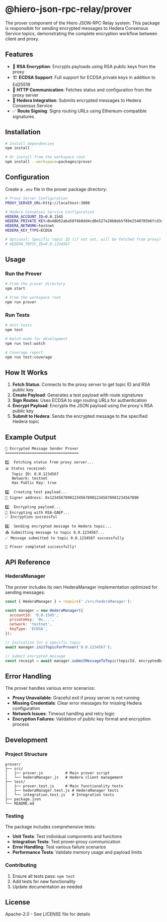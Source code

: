 # @hiero-json-rpc-relay/prover

The prover component of the Hiero JSON-RPC Relay system. This package is responsible for sending encrypted messages to Hedera Consensus Service topics, demonstrating the complete encryption workflow between client and proxy.

## Features

- 🔐 **RSA Encryption**: Encrypts payloads using RSA public keys from the proxy
- 🏗️ **ECDSA Support**: Full support for ECDSA private keys in addition to Ed25519
- 📡 **HTTP Communication**: Fetches status and configuration from the proxy server
- 🔗 **Hedera Integration**: Submits encrypted messages to Hedera Consensus Service
- ✅ **Route Signing**: Signs routing URLs using Ethereum-compatible signatures

## Installation

```bash
# Install dependencies
npm install

# Or install from the workspace root
npm install --workspace=packages/prover
```

## Configuration

Create a `.env` file in the prover package directory:

```bash
# Proxy Server Configuration
PROXY_SERVER_URL=http://localhost:3000

# Hedera Consensus Service Configuration
HEDERA_ACCOUNT_ID=0.0.1545
HEDERA_PRIVATE_KEY=0x48b52aba58f4b8dd4cd0e527e28b0eb5f89e2540785b6fcd3c418cc16b640569
HEDERA_NETWORK=testnet
HEDERA_KEY_TYPE=ECDSA

# Optional: Specific topic ID (if not set, will be fetched from proxy)
# HEDERA_TOPIC_ID=0.0.1234567
```

## Usage

### Run the Prover

```bash
# From the prover directory
npm start

# From the workspace root
npm run prover
```

### Run Tests

```bash
# Unit tests
npm test

# Watch mode for development
npm run test:watch

# Coverage report
npm run test:coverage
```

## How It Works

1. **Fetch Status**: Connects to the proxy server to get topic ID and RSA public key
2. **Create Payload**: Generates a test payload with route signatures
3. **Sign Routes**: Uses ECDSA to sign routing URLs for authentication
4. **Encrypt Payload**: Encrypts the JSON payload using the proxy's RSA public key
5. **Submit to Hedera**: Sends the encrypted message to the specified Hedera topic

## Example Output

```
🔐 Encrypted Message Sender Prover
=================================

1️⃣  Fetching status from proxy server...
📊 Status received:
   Topic ID: 0.0.1234567
   Network: testnet
   Has Public Key: true

2️⃣  Creating test payload...
🔑 Signer address: 0x1234567890123456789012345678901234567890

3️⃣  Encrypting payload...
🔐 Encrypting with RSA-OAEP...
✅ Encryption successful

4️⃣  Sending encrypted message to Hedera topic...
📤 Submitting message to topic 0.0.1234567...
✅ Message submitted to topic 0.0.1234567 successfully

🎉 Prover completed successfully!
```

## API Reference

### HederaManager

The prover includes its own HederaManager implementation optimized for sending messages:

```javascript
const { HederaManager } = require('./src/hederaManager');

const manager = new HederaManager({
  accountId: '0.0.1545',
  privateKey: '0x...',
  network: 'testnet',
  keyType: 'ECDSA',
});

// Initialize for a specific topic
await manager.initTopicForProver('0.0.1234567');

// Submit encrypted message
const receipt = await manager.submitMessageToTopic(topicId, encryptedData);
```

## Error Handling

The prover handles various error scenarios:

- **Proxy Unavailable**: Graceful exit if proxy server is not running
- **Missing Credentials**: Clear error messages for missing Hedera configuration
- **Network Issues**: Timeout handling and retry logic
- **Encryption Failures**: Validation of public key format and encryption process

## Development

### Project Structure

```
prover/
├── src/
│   ├── prover.js          # Main prover script
│   └── hederaManager.js   # Hedera client management
├── test/
│   ├── prover.test.js     # Main functionality tests
│   ├── hederaManager.test.js # HederaManager tests
│   └── integration.test.js   # Integration tests
├── package.json
└── README.md
```

### Testing

The package includes comprehensive tests:

- **Unit Tests**: Test individual components and functions
- **Integration Tests**: Test prover-proxy communication
- **Error Handling**: Test various failure scenarios
- **Performance Tests**: Validate memory usage and payload limits

### Contributing

1. Ensure all tests pass: `npm test`
2. Add tests for new functionality
3. Update documentation as needed

## License

Apache-2.0 - See LICENSE file for details
